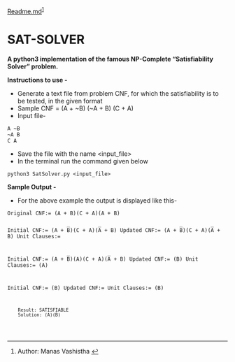 ﻿<!DOCTYPE html>
<html>

<head>
  <meta charset="utf-8">
  <meta name="viewport" content="width=device-width, initial-scale=1.0">
  <title>Readme.md</title>
  <link rel="stylesheet" href="https://stackedit.io/style.css" />
</head>

<body class="stackedit">
  <div class="stackedit__html"><p><a href="http://Readme.md">Readme.md</a><sup class="footnote-ref"><a href="#fn1" id="fnref1">1</a></sup></p>
<h1 id="sat-solver">SAT-SOLVER</h1>
<p><strong>A python3 implementation of the famous NP-Complete “Satisfiability Solver” problem.</strong></p>
<p><strong>Instructions to use -</strong></p>
<ul>
<li>Generate a text file from problem CNF, for which the satisfiability is to be tested, in the given format</li>
<li>Sample CNF = (A + ~B) (~A + B) (C + A)</li>
<li>Input file-</li>
</ul>
<pre><code>A ~B
~A B
C A
</code></pre>
<ul>
<li>Save the file with the name &lt;input_file&gt;</li>
<li>In the terminal run the command given below</li>
</ul>
<pre><code>python3 SatSolver.py &lt;input_file&gt;
</code></pre>
<p><strong>Sample Output -</strong></p>
<ul>
<li>For the above example the output is displayed like this-</li>
</ul>
<pre><code>Original CNF:= (A + B̅)(C + A)(A̅ + B)


Initial CNF:= (A + B̅)(C + A)(A̅ + B)
Updated CNF:= (A + B̅)(C + A)(A̅ + B)
Unit Clauses:= 


Initial CNF:= (A + B̅)(A)(C + A)(A̅ + B)
Updated CNF:= (B)
Unit Clauses:= (A)


Initial CNF:= (B)
Updated CNF:= 
Unit Clauses:= (B)


		Result: SATISFIABLE
		Solution: (A)(B)
</code></pre>
<hr class="footnotes-sep">
<section class="footnotes">
<ol class="footnotes-list">
<li id="fn1" class="footnote-item"><p>Author: Manas Vashistha <a href="#fnref1" class="footnote-backref">↩︎</a></p>
</li>
</ol>
</section>
</div>
</body>

</html>
